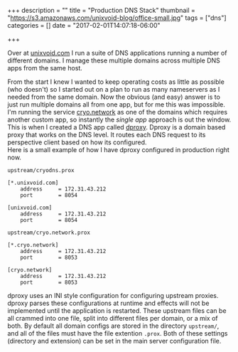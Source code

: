 +++
description = ""
title = "Production DNS Stack"
thumbnail = "https://s3.amazonaws.com/unixvoid-blog/office-small.jpg"
tags = ["dns"]
categories = []
date = "2017-02-01T14:07:18-06:00"

+++

Over at [unixvoid.com](https://unixvoid.com) I run a suite of DNS applications running a number of different domains.  I manage these multiple domains across multiple DNS apps from the same host.

From the start I knew I wanted to keep operating costs as little as possible (who doesn't) so I started out on a plan to run as many nameservers as I needed from the same domain.  Now the obvious (and easy) answer is to just run multiple domains all from one app, but for me this was impossible.  I'm running the service [cryo.network](https://github.com/unixvoid/cryo.network) as one of the domains which requires another custom app, so instantly the *single app* approach is out the window.  This is when I created a DNS app called [dproxy](https://github.com/unixvoid/dproxy).  Dproxy is a domain based proxy that works on the DNS level.  It routes each DNS request to its perspective client based on how its configured.  
Here is a small example of how I have dproxy configured in production right now.  

`upstream/cryodns.prox`
```
[*.unixvoid.com]
	address		= 172.31.43.212
	port		= 8054

[unixvoid.com]
	address		= 172.31.43.212
	port 		= 8054
```
`upstream/cryo.network.prox`
```
[*.cryo.network]
	address		= 172.31.43.212
	port		= 8053

[cryo.network]
	address		= 172.31.43.212
	port 		= 8053
```

dproxy uses an INI style configuration for configuring upstream proxies.  dproxy
parses these configurations at runtime and effects will not be implemented until
the application is restarted.  These upstream files can be all crammed into one
file, split into different files per domain, or a mix of both.  By default all
domain configs are stored in the directory `upstream/`, and all of the files
must have the file extention `.prox`.  Both of these settings (directory and
extension) can be set in the main server configuration file.
